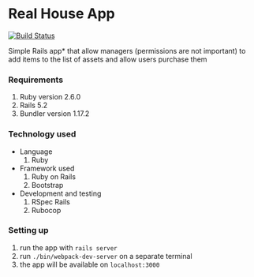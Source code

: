 # Real House App
[![Build Status](https://travis-ci.com/tomily1/real_house.svg?token=pEvX4L5vELYgZNrdwxyT&branch=master)](https://travis-ci.com/tomily1/real_house)

Simple Rails app* that allow managers (permissions are not important) to add items to the list of assets and allow users purchase them

### Requirements
1. Ruby version 2.6.0
2. Rails 5.2
3. Bundler version 1.17.2

### Technology used
* Language
  1. Ruby
* Framework used
  1. Ruby on Rails
  2. Bootstrap
* Development and testing
  1. RSpec Rails
  2. Rubocop

### Setting up
1. run the app with `rails server`
2. run `./bin/webpack-dev-server` on a separate terminal
3. the app will be available on `localhost:3000`
